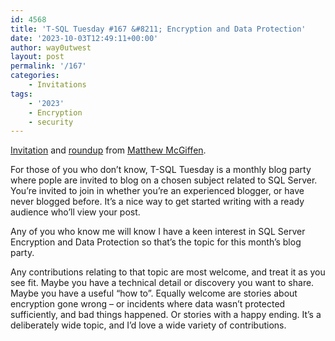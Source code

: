 ```yaml
---
id: 4568
title: 'T-SQL Tuesday #167 &#8211; Encryption and Data Protection'
date: '2023-10-03T12:49:11+00:00'
author: way0utwest
layout: post
permalink: '/167'
categories:
    - Invitations
tags:
    - '2023'
    - Encryption
    - security
---
```


[Invitation](https://matthewmcgiffen.com/2023/09/29/t-sql-tuesday-encryption-and-data-protection/) and [roundup](https://matthewmcgiffen.com/2023/10/17/t-sql-tuesday-167-encryption-and-data-protection-roundup/) from [Matthew McGiffen](https://matthewmcgiffen.com/).

For those of you who don’t know, T-SQL Tuesday is a monthly blog party where pople are invited to blog on a chosen subject related to SQL Server. You’re invited to join in whether you’re an experienced blogger, or have never blogged before. It’s a nice way to get started writing with a ready audience who’ll view your post.

Any of you who know me will know I have a keen interest in SQL Server Encryption and Data Protection so that’s the topic for this month’s blog party.

Any contributions relating to that topic are most welcome, and treat it as you see fit. Maybe you have a technical detail or discovery you want to share. Maybe you have a useful “how to”. Equally welcome are stories about encryption gone wrong – or incidents where data wasn’t protected sufficiently, and bad things happened. Or stories with a happy ending. It’s a deliberately wide topic, and I’d love a wide variety of contributions.